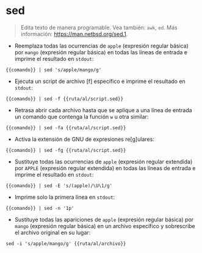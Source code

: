 # sed

> Edita texto de manera programable.
> Vea también: `awk`, `ed`.
> Más información: <https://man.netbsd.org/sed.1>.

- Reemplaza todas las ocurrencias de `apple` (expresión regular básica) por `mango` (expresión regular básica) en todas las líneas de entrada e imprime el resultado en `stdout`:

`{{comando}} | sed 's/apple/mango/g'`

- Ejecuta un script de archivo [f] específico e imprime el resultado en `stdout`:

`{{comando}} | sed -f {{ruta/al/script.sed}}`

- Retrasa abrir cada archivo hasta que se aplique a una línea de entrada un comando que contenga la función `w` u otra similar:

`{{comando}} | sed -fa {{ruta/al/script.sed}}`

- Activa la extensión de GNU de expresiones re[g]ulares:

`{{comando}} | sed -fg {{ruta/al/script.sed}}`

- Sustituye todas las ocurrencias de `apple` (expresión regular extendida) por `APPLE` (expresión regular extendida) en todas las líneas de entrada e imprime el resultado en `stdout`:

`{{comando}} | sed -E 's/(apple)/\U\1/g'`

- Imprime solo la primera línea en `stdout`:

`{{comando}} | sed -n '1p'`

- Sustituye todas las apariciones de `apple` (expresión regular básica) por `mango` (expresión regular básica) en un archivo específico y sobrescribe el archivo original en su lugar:

`sed -i 's/apple/mango/g' {{ruta/al/archivo}}`
